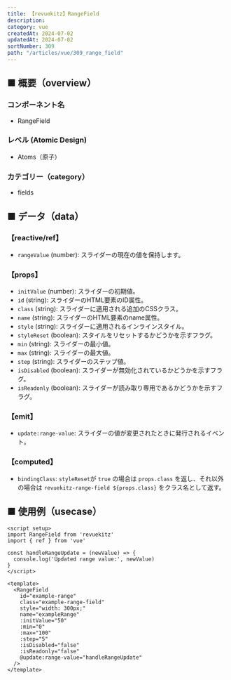```yaml
---
title: 【revuekitz】RangeField
description:
category: vue
createdAt: 2024-07-02
updatedAt: 2024-07-02
sortNumber: 309
path: "/articles/vue/309_range_field"
---
```


<nuxt-content-wrapper>

## ■ 概要（overview）
### コンポーネント名
- RangeField

### レベル (Atomic Design)
-  Atoms（原子）

### カテゴリー（category）
- fields

## ■ データ（data）

### 【reactive/ref】
- `rangeValue` (number): スライダーの現在の値を保持します。

### 【props】
- `initValue` (number): スライダーの初期値。
- `id` (string): スライダーのHTML要素のID属性。
- `class` (string): スライダーに適用される追加のCSSクラス。
- `name` (string): スライダーのHTML要素のname属性。
- `style` (string): スライダーに適用されるインラインスタイル。
- `styleReset` (boolean): スタイルをリセットするかどうかを示すフラグ。
- `min` (string): スライダーの最小値。
- `max` (string): スライダーの最大値。
- `step` (string): スライダーのステップ値。
- `isDisabled` (boolean): スライダーが無効化されているかどうかを示すフラグ。
- `isReadonly` (boolean): スライダーが読み取り専用であるかどうかを示すフラグ。

### 【emit】
- `update:range-value`: スライダーの値が変更されたときに発行されるイベント。

### 【computed】
- `bindingClass`: `styleReset`が `true` の場合は `props.class` を返し、それ以外の場合は `revuekitz-range-field ${props.class}` をクラス名として返す。

## ■ 使用例（usecase）
```vue
<script setup>
import RangeField from 'revuekitz'
import { ref } from 'vue'

const handleRangeUpdate = (newValue) => {
  console.log('Updated range value:', newValue)
}
</script>

<template>
  <RangeField
    id="example-range"
    class="example-range-field"
    style="width: 300px;"
    name="exampleRange"
    :initValue="50"
    :min="0"
    :max="100"
    :step="5"
    :isDisabled="false"
    :isReadonly="false"
    @update:range-value="handleRangeUpdate"
  />
</template>

```

</nuxt-content-wrapper>